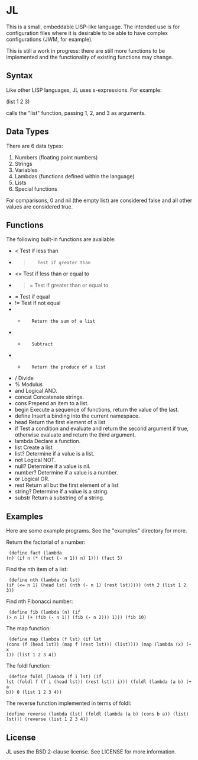 
JL
==============================================================================
This is a small, embeddable LISP-like language.  The intended use is for
configuration files where it is desirable to be able to have complex
configurations (JWM, for example).

This is still a work in progress: there are still more functions to
be implemented and the functionality of existing functions may change.

Syntax
------------------------------------------------------------------------------
Like other LISP languages, JL uses s-expressions.  For example:

  (list 1 2 3)

calls the "list" function, passing 1, 2, and 3 as arguments.

Data Types
------------------------------------------------------------------------------
There are 6 data types:

 1. Numbers (floating point numbers)
 2. Strings
 3. Variables
 4. Lambdas (functions defined within the language)
 5. Lists
 6. Special functions

For comparisons, 0 and nil (the empty list) are considered false and all
other values are considered true.

Functions
------------------------------------------------------------------------------
The following built-in functions are available:

 - <        Test if less than
 - >        Test if greater than
 - <=       Test if less than or equal to
 - >=       Test if greater than or equal to
 - =        Test if equal
 - !=       Test if not equal
 - +        Return the sum of a list
 - -        Subtract
 - *        Return the produce of a list
 - /        Divide
 - %        Modulus
 - and      Logical AND.
 - concat   Concatenate strings.
 - cons     Prepend an item to a list.
 - begin    Execute a sequence of functions, return the value of the last.
 - define   Insert a binding into the current namespace.
 - head     Return the first element of a list
 - if       Test a condition and evaluate and return the second argument
            if true, otherwise evaluate and return the third argument.
 - lambda   Declare a function.
 - list     Create a list
 - list?    Determine if a value is a list.
 - not      Logical NOT.
 - null?    Determine if a value is nil.
 - number?  Determine if a value is a number.
 - or       Logical OR.
 - rest     Return all but the first element of a list
 - string?  Determine if a value is a string.
 - substr   Return a substring of a string.

Examples
------------------------------------------------------------------------------
Here are some example programs.  See the "examples" directory for more.

Return the factorial of a number:
<code><pre>
   (define fact (lambda (n)
      (if n
         (\* (fact (- n 1)) n)
         1)))
   (fact 5)
</pre></code>

Find the nth item of a list:
<code><pre>
   (define nth (lambda (n lst)
      (if (<= n 1)
         (head lst)
         (nth (- n 1) (rest lst)))))
   (nth 2 (list 1 2 3))
</pre></code>

Find nth Fibonacci number:
<code><pre>
   (define fib (lambda (n)
      (if (> n 1)
         (+ (fib (- n 1)) (fib (- n 2)))
         1)))
   (fib 10)
</pre></code>

The map function:
<code><pre>
   (define map (lambda (f lst)
      (if lst
         (cons (f (head lst)) (map f (rest lst)))
         (list))))
   (map (lambda (x) (+ x 1)) (list 1 2 3 4))
</pre></code>

The foldl function:
<code><pre>
   (define foldl (lambda (f i lst)
      (if lst
         (foldl f (f i (head lst)) (rest lst))
         i)))
   (foldl (lambda (a b) (+ a b)) 0 (list 1 2 3 4))
</pre></code>

The reverse function implemented in terms of foldl:
<code><pre>
   (define reverse (lambda (lst) (foldl (lambda (a b) (cons b a)) (list) lst)))
   (reverse (list 1 2 3 4))
</pre></code>

License
------------------------------------------------------------------------------
JL uses the BSD 2-clause license.  See LICENSE for more information.

